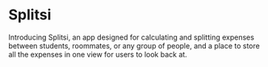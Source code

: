 # Splitsi
Introducing Splitsi, an app designed for calculating and splitting expenses between students, roommates, or  any group of people, and a place to store all the expenses in one view for users to look back at.
